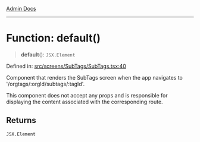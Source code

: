[Admin Docs](/)

***

# Function: default()

> **default**(): `JSX.Element`

Defined in: [src/screens/SubTags/SubTags.tsx:40](https://github.com/gautam-divyanshu/talawa-admin/blob/69cd9f147d3701d1db7821366b2c564d1fb49f77/src/screens/SubTags/SubTags.tsx#L40)

Component that renders the SubTags screen when the app navigates to '/orgtags/:orgId/subtags/:tagId'.

This component does not accept any props and is responsible for displaying
the content associated with the corresponding route.

## Returns

`JSX.Element`
